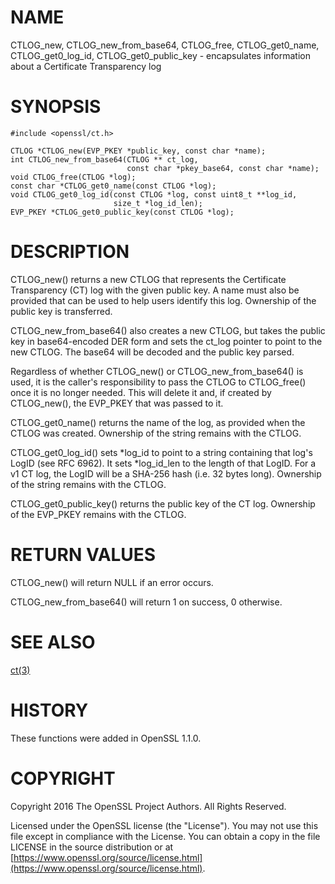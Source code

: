 # NAME

CTLOG\_new, CTLOG\_new\_from\_base64, CTLOG\_free,
CTLOG\_get0\_name, CTLOG\_get0\_log\_id, CTLOG\_get0\_public\_key -
encapsulates information about a Certificate Transparency log

# SYNOPSIS

    #include <openssl/ct.h>

    CTLOG *CTLOG_new(EVP_PKEY *public_key, const char *name);
    int CTLOG_new_from_base64(CTLOG ** ct_log,
                              const char *pkey_base64, const char *name);
    void CTLOG_free(CTLOG *log);
    const char *CTLOG_get0_name(const CTLOG *log);
    void CTLOG_get0_log_id(const CTLOG *log, const uint8_t **log_id,
                           size_t *log_id_len);
    EVP_PKEY *CTLOG_get0_public_key(const CTLOG *log);

# DESCRIPTION

CTLOG\_new() returns a new CTLOG that represents the Certificate Transparency
(CT) log with the given public key. A name must also be provided that can be
used to help users identify this log. Ownership of the public key is
transferred.

CTLOG\_new\_from\_base64() also creates a new CTLOG, but takes the public key in
base64-encoded DER form and sets the ct\_log pointer to point to the new CTLOG.
The base64 will be decoded and the public key parsed.

Regardless of whether CTLOG\_new() or CTLOG\_new\_from\_base64() is used, it is the
caller's responsibility to pass the CTLOG to CTLOG\_free() once it is no longer
needed. This will delete it and, if created by CTLOG\_new(), the EVP\_PKEY that
was passed to it.

CTLOG\_get0\_name() returns the name of the log, as provided when the CTLOG was
created. Ownership of the string remains with the CTLOG.

CTLOG\_get0\_log\_id() sets \*log\_id to point to a string containing that log's
LogID (see RFC 6962). It sets \*log\_id\_len to the length of that LogID. For a
v1 CT log, the LogID will be a SHA-256 hash (i.e. 32 bytes long). Ownership of
the string remains with the CTLOG.

CTLOG\_get0\_public\_key() returns the public key of the CT log. Ownership of the
EVP\_PKEY remains with the CTLOG.

# RETURN VALUES

CTLOG\_new() will return NULL if an error occurs.

CTLOG\_new\_from\_base64() will return 1 on success, 0 otherwise.

# SEE ALSO

[ct(3)](http://man.he.net/man3/ct)

# HISTORY

These functions were added in OpenSSL 1.1.0.

# COPYRIGHT

Copyright 2016 The OpenSSL Project Authors. All Rights Reserved.

Licensed under the OpenSSL license (the "License").  You may not use
this file except in compliance with the License.  You can obtain a copy
in the file LICENSE in the source distribution or at
[https://www.openssl.org/source/license.html](https://www.openssl.org/source/license.html).
